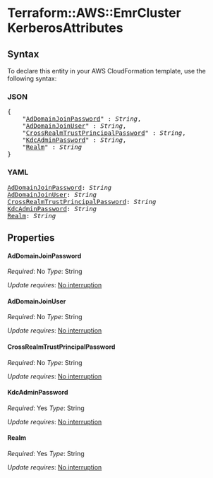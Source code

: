 # Terraform::AWS::EmrCluster KerberosAttributes

## Syntax

To declare this entity in your AWS CloudFormation template, use the following syntax:

### JSON

<pre>
{
    "<a href="#addomainjoinpassword" title="AdDomainJoinPassword">AdDomainJoinPassword</a>" : <i>String</i>,
    "<a href="#addomainjoinuser" title="AdDomainJoinUser">AdDomainJoinUser</a>" : <i>String</i>,
    "<a href="#crossrealmtrustprincipalpassword" title="CrossRealmTrustPrincipalPassword">CrossRealmTrustPrincipalPassword</a>" : <i>String</i>,
    "<a href="#kdcadminpassword" title="KdcAdminPassword">KdcAdminPassword</a>" : <i>String</i>,
    "<a href="#realm" title="Realm">Realm</a>" : <i>String</i>
}
</pre>

### YAML

<pre>
<a href="#addomainjoinpassword" title="AdDomainJoinPassword">AdDomainJoinPassword</a>: <i>String</i>
<a href="#addomainjoinuser" title="AdDomainJoinUser">AdDomainJoinUser</a>: <i>String</i>
<a href="#crossrealmtrustprincipalpassword" title="CrossRealmTrustPrincipalPassword">CrossRealmTrustPrincipalPassword</a>: <i>String</i>
<a href="#kdcadminpassword" title="KdcAdminPassword">KdcAdminPassword</a>: <i>String</i>
<a href="#realm" title="Realm">Realm</a>: <i>String</i>
</pre>

## Properties

#### AdDomainJoinPassword

_Required_: No
_Type_: String

_Update requires_: [No interruption](https://docs.aws.amazon.com/AWSCloudFormation/latest/UserGuide/using-cfn-updating-stacks-update-behaviors.html#update-no-interrupt)

#### AdDomainJoinUser

_Required_: No
_Type_: String

_Update requires_: [No interruption](https://docs.aws.amazon.com/AWSCloudFormation/latest/UserGuide/using-cfn-updating-stacks-update-behaviors.html#update-no-interrupt)

#### CrossRealmTrustPrincipalPassword

_Required_: No
_Type_: String

_Update requires_: [No interruption](https://docs.aws.amazon.com/AWSCloudFormation/latest/UserGuide/using-cfn-updating-stacks-update-behaviors.html#update-no-interrupt)

#### KdcAdminPassword

_Required_: Yes
_Type_: String

_Update requires_: [No interruption](https://docs.aws.amazon.com/AWSCloudFormation/latest/UserGuide/using-cfn-updating-stacks-update-behaviors.html#update-no-interrupt)

#### Realm

_Required_: Yes
_Type_: String

_Update requires_: [No interruption](https://docs.aws.amazon.com/AWSCloudFormation/latest/UserGuide/using-cfn-updating-stacks-update-behaviors.html#update-no-interrupt)


